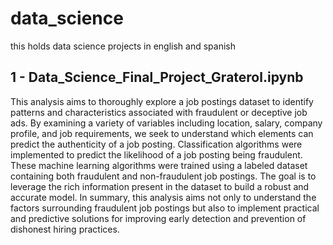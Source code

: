 # data_science
this holds data science projects in english and spanish

## 1 - Data_Science_Final_Project_Graterol.ipynb
This analysis aims to thoroughly explore a job postings dataset to identify patterns and characteristics associated with fraudulent or deceptive job ads. By examining a variety of variables including location, salary, company profile, and job requirements, we seek to understand which elements can predict the authenticity of a job posting.
Classification algorithms were implemented to predict the likelihood of a job posting being fraudulent. These machine learning algorithms were trained using a labeled dataset containing both fraudulent and non-fraudulent job postings. The goal is to leverage the rich information present in the dataset to build a robust and accurate model.
In summary, this analysis aims not only to understand the factors surrounding fraudulent job postings but also to implement practical and predictive solutions for improving early detection and prevention of dishonest hiring practices.

